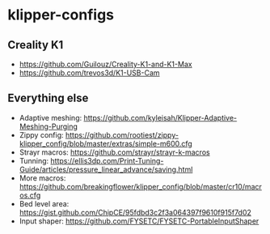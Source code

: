 # klipper-configs

## Creality K1

- https://github.com/Guilouz/Creality-K1-and-K1-Max
- https://github.com/trevos3d/K1-USB-Cam

## Everything else

- Adaptive meshing: https://github.com/kyleisah/Klipper-Adaptive-Meshing-Purging
- Zippy config: https://github.com/rootiest/zippy-klipper_config/blob/master/extras/simple-m600.cfg
- Strayr macros: https://github.com/strayr/strayr-k-macros
- Tunning: https://ellis3dp.com/Print-Tuning-Guide/articles/pressure_linear_advance/saving.html
- More macros: https://github.com/breakingflower/klipper_config/blob/master/cr10/macros.cfg
- Bed level area: https://gist.github.com/ChipCE/95fdbd3c2f3a064397f9610f915f7d02
- Input shaper: https://github.com/FYSETC/FYSETC-PortableInputShaper
